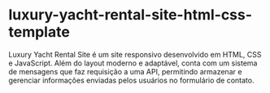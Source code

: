 # luxury-yacht-rental-site-html-css-template
Luxury Yacht Rental Site é um site responsivo desenvolvido em HTML, CSS e JavaScript. Além do layout moderno e adaptável, conta com um sistema de mensagens que faz requisição a uma API, permitindo armazenar e gerenciar informações enviadas pelos usuários no formulário de contato.
